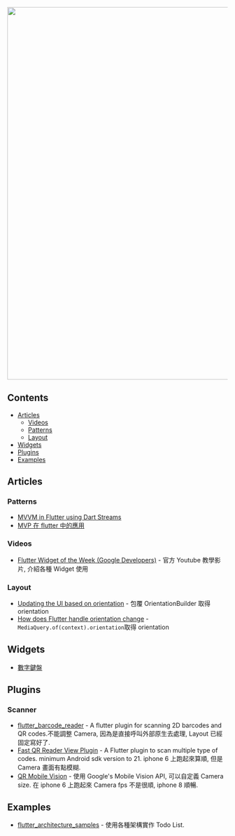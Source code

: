 [<img src="https://cdn-images-1.medium.com/max/1600/0*MXYivtrvfMI2nZXU." align="center" width="850">](http://flutter.io)


## Contents

- [Articles](#articles)
  - [Videos](#videos)
  - [Patterns](#patterns)
  - [Layout](#layout)
- [Widgets](#widgets)
- [Plugins](#plugins)
- [Examples](#examples)

## Articles

### Patterns

- [MVVM in Flutter using Dart Streams](https://quickbirdstudios.com/blog/mvvm-in-flutter/)
- [MVP 在 flutter 中的應用](https://www.jianshu.com/p/7b2d83f8109f)
### Videos

- [Flutter Widget of the Week (Google Developers)](https://www.youtube.com/watch?v=lkF0TQJO0bA&list=PLOU2XLYxmsIL0pH0zWe_ZOHgGhZ7UasUE) - 官方 Youtube 教學影片, 介紹各種 Widget 使用

### Layout
   - [Updating the UI based on orientation](https://flutter.io/docs/cookbook/design/orientation) - 包覆 OrientationBuilder 取得orientation
  - [How does Flutter handle orientation change](https://stackoverflow.com/questions/49663494/how-does-flutter-handle-orientation-change) - ``MediaQuery.of(context).orientation``取得 orientation
  
## Widgets
  - [數字鍵盤](https://gist.github.com/WarrenLin/c5ef2e73ef5265505e427926aaa4e8bc#file-widget_abacus-dart)

## Plugins

### Scanner
- [flutter_barcode_reader](https://github.com/apptreesoftware/flutter_barcode_reader) - 
A flutter plugin for scanning 2D barcodes and QR codes.不能調整 Camera, 因為是直接呼叫外部原生去處理, Layout 已經固定寫好了.
- [Fast QR Reader View Plugin](https://github.com/facundomedica/fast_qr_reader_view) - A Flutter plugin to scan multiple type of codes. minimum Android sdk version to 21. iphone 6 上跑起來算順, 但是 Camera 畫面有點模糊.
- [QR Mobile Vision](https://github.com/rmtmckenzie/flutter_qr_mobile_vision/) - 使用 Google's Mobile Vision API, 可以自定義 Camera size. 在 iphone 6 上跑起來 Camera fps 不是很順, iphone 8 順暢.

## Examples
- [flutter_architecture_samples](https://github.com/brianegan/flutter_architecture_samples) - 使用各種架構實作 Todo List.
